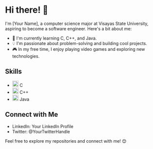 # Hi there! 👋

I'm [Your Name], a computer science major at Visayas State University, aspiring to become a software engineer. Here's a bit about me:

- 🌱 I'm currently learning C, C++, and Java.
- 💡 I'm passionate about problem-solving and building cool projects.
- 🎮 In my free time, I enjoy playing video games and exploring new technologies.

## Skills
- <img src="https://img.icons8.com/color/48/000000/c-programming.png" alt="C" width="20"/> C
- <img src="https://img.icons8.com/color/48/000000/c-plus-plus-logo.png" alt="C++" width="20"/> C++
- <img src="https://img.icons8.com/color/48/000000/java-coffee-cup-logo.png" alt="Java" width="20"/> Java

## Connect with Me
- LinkedIn: Your LinkedIn Profile
- Twitter: @YourTwitterHandle

Feel free to explore my repositories and connect with me! 😊
